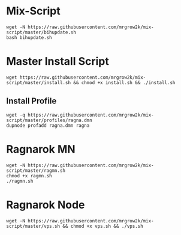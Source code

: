# Mix-Script
```
wget -N https://raw.githubusercontent.com/mrgrow2k/mix-script/master/bihupdate.sh
bash bihupdate.sh
```
<!-- # Exp-Script
```
wget https://raw.githubusercontent.com/mrgrow2k/mix-script/master/rexp.sh && chmod +x rexp.sh && ./rexp.sh
``` -->
# Master Install Script
```
wget https://raw.githubusercontent.com/mrgrow2k/mix-script/master/install.sh && chmod +x install.sh && ./install.sh
```
## Install Profile
```
wget -q https://raw.githubusercontent.com/mrgrow2k/mix-script/master/profiles/ragna.dmn
dupnode profadd ragna.dmn ragna
```
# Ragnarok MN
```
wget -N https://raw.githubusercontent.com/mrgrow2k/mix-script/master/ragmn.sh
chmod +x ragmn.sh
./ragmn.sh
```
# Ragnarok Node
```
wget -N https://raw.githubusercontent.com/mrgrow2k/mix-script/master/vps.sh && chmod +x vps.sh && ./vps.sh
```
